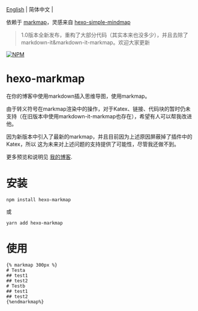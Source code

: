 [English](https://github.com/MaxChang3/hexo-markmap/blob/main/README_EN.md)
| 简体中文 |

依赖于 [markmap](https://github.com/gera2ld/markmap)，灵感来自 [hexo-simple-mindmap](https://github.com/HunterXuan/hexo-simple-mindmap)

> 1.0版本全新发布，重构了大部分代码（其实本来也没多少），并且去除了markdown-it&markdown-it-markmap。欢迎大家更新

[![NPM](https://nodei.co/npm/hexo-markmap.png)](https://nodei.co/npm/hexo-markmap/)

# hexo-markmap
在你的博客中使用markdown插入思维导图，使用markmap。

由于转义符号在markmap渲染中的操作，对于Katex、链接、代码块的暂时仍未支持（在旧版本中使用markdown-it-markmap也存在），希望有人可以帮我改进他。

因为新版本中引入了最新的markmap，并且目前因为上述原因屏蔽掉了插件中的Katex，所以
这为未来对上述问题的支持提供了可能性，尽管我还做不到。

更多预览和说明见 [我的博客](https://zhangmaimai.com/2021/02/23/hexo-mindmap-plugin/).
# 安装
```
npm install hexo-markmap
```
或
```
yarn add hexo-markmap
```

# 使用
```
{% markmap 300px %}
# Testa
## test1
## test2
# Testb
## test1
## test2
{%endmarkmap%}
```
